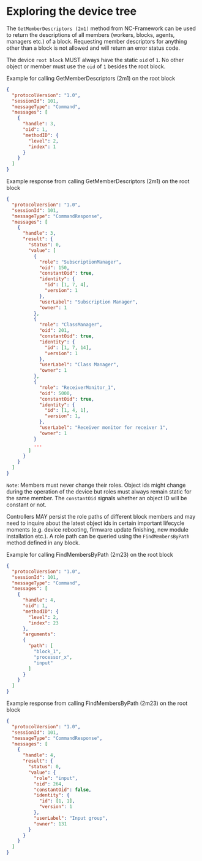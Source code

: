 # Exploring the device tree

The `GetMemberDescriptors (2m1)` method from NC-Framework can be used to return the descriptions of all members (workers, blocks, agents, managers etc.) of a block.
Requesting member descriptors for anything other than a block is not allowed and will return an error status code.

The device `root block` MUST always have the static `oid` of `1`. No other object or member must use the `oid` of `1` besides the root block.

Example for calling GetMemberDescriptors (2m1) on the root block

```json
{
  "protocolVersion": "1.0",
  "sessionId": 101,
  "messageType": "Command",
  "messages": [
    {
      "handle": 3,
      "oid": 1,
      "methodID": {
        "level": 2,
        "index": 1
      }
    }
  ]
}
```

Example response from calling GetMemberDescriptors (2m1) on the root block

```json
{
  "protocolVersion": "1.0",
  "sessionId": 101,
  "messageType": "CommandResponse",
  "messages": [
    {
      "handle": 3,
      "result": {
        "status": 0,
        "value": [
          {
            "role": "SubscriptionManager",
            "oid": 150,
            "constantOid": true,
            "identity": {
              "id": [1, 7, 4],
              "version": 1
            },
            "userLabel": "Subscription Manager",
            "owner": 1
          },
          {
            "role": "ClassManager",
            "oid": 201,
            "constantOid": true,
            "identity": {
              "id": [1, 7, 14],
              "version": 1
            },
            "userLabel": "Class Manager",
            "owner": 1
          },
          {
            "role": "ReceiverMonitor_1",
            "oid": 5000,
            "constantOid": true,
            "identity": {
              "id": [1, 4, 1],
              "version": 1,
            },
            "userLabel": "Receiver monitor for receiver 1",
            "owner": 1
          }
          ...
        ]
      }
    }
  ]
}
```

`Note`: Members must never change their roles. Object ids might change during the operation of the device but roles must always remain static for the same member. The `constantOid` signals whether an object ID will be constant or not.

Controllers MAY persist the role paths of different block members and may need to inquire about the latest object ids in certain important lifecycle moments (e.g. device rebooting, firmware update finishing, new module installation etc.). A role path can be queried using the `FindMembersByPath` method defined in any block.

Example for calling FindMembersByPath (2m23) on the root block

```json
{
  "protocolVersion": "1.0",
  "sessionId": 101,
  "messageType": "Command",
  "messages": [
    {
      "handle": 4,
      "oid": 1,
      "methodID": {
        "level": 2,
        "index": 23
      },
      "arguments": 
      {
        "path": [
          "block_1",
          "processor_x",
          "input"
        ]
      }
    }
  ]
}
```

Example response from calling FindMembersByPath (2m23) on the root block

```json
{
  "protocolVersion": "1.0",
  "sessionId": 101,
  "messageType": "CommandResponse",
  "messages": [
    {
      "handle": 4,
      "result": {
        "status": 0,
        "value": {
          "role": "input",
          "oid": 264,
          "constantOid": false,
          "identity": {
            "id": [1, 1],
            "version": 1
          },
          "userLabel": "Input group",
          "owner": 131
        }
      }
    }
  ]
}
```
